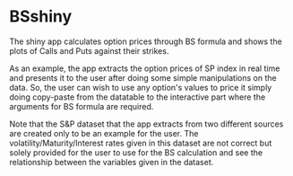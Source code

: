 # BSshiny

The shiny app calculates option prices through BS formula and shows the plots of Calls and Puts against their strikes.

As an example, the app extracts the option prices of SP index in real time and presents it to the user after doing some simple manipulations on the data. So, the user can wish to use any option's values to price it simply doing copy-paste from the datatable to the interactive part where the arguments for BS formula are required.

Note that the S&P dataset that the app extracts from two different sources are created only to be an example for the user. The volatility/Maturity/Interest rates given in this dataset are not correct but solely provided for the user to use for the BS calculation and see the relationship between the variables given in the dataset.
